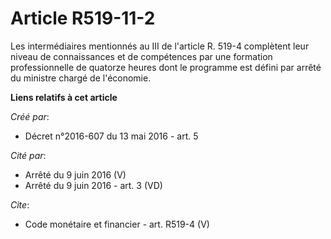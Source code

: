 # Article R519-11-2

Les intermédiaires mentionnés au III de l'article R. 519-4 complètent leur niveau de connaissances et de compétences par une
formation professionnelle de quatorze heures dont le programme est défini par arrêté du ministre chargé de l'économie.

**Liens relatifs à cet article**

_Créé par_:

  - Décret n°2016-607 du 13 mai 2016 - art. 5

_Cité par_:

  - Arrêté du 9 juin 2016 (V)
  - Arrêté du 9 juin 2016 - art. 3 (VD)

_Cite_:

  - Code monétaire et financier - art. R519-4 (V)
